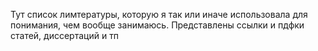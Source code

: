 Тут список лимтературы, которую я так или иначе использовала для понимания, чем вообще занимаюсь. Представлены ссылки и пдфки статей, диссертаций и тп
